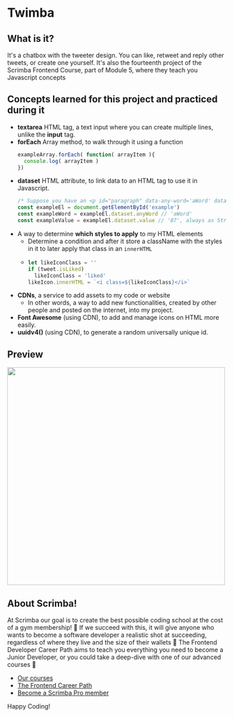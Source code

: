 # Twimba
## What is it? 
It's a chatbox with the tweeter design. You can like, retweet and reply other tweets, or create one yourself.
It's also the fourteenth project of the Scrimba Frontend Course, part of Module 5, where they teach you Javascript concepts

## Concepts learned for this project and practiced during it
- **textarea** HTML tag, a text input where you can create multiple lines, unlike the **input** tag. 
- **forEach** Array method, to walk through it using a function
  ```Javascript
  exampleArray.forEach( function( arrayItem ){
    console.log( arrayItem )
  })
  ```
- **dataset** HTML attribute, to link data to an HTML tag to use it in Javascript.
  ```Javascript
  /* Suppose you have an <p id="paragraph" data-any-word='aWord' data-value='87'></p> */
  const exampleEl = document.getElementById('example')
  const exampleWord = exampleEl.dataset.anyWord // 'aWord'
  const exampleValue = exampleEl.dataset.value // '87', always as String
  ```
- A way to determine **which styles to apply** to my HTML elements
  - Determine a condition and after it store a className with the styles in it to later apply that class in an `innerHTML`
  - ```Javascript
    let likeIconClass = ''
    if (tweet.isLiked)
      likeIconClass = 'liked'
    likeIcon.innerHTML = `<i class=${likeIconClass}</i>`
    ```
- **CDNs**, a service to add assets to my code or website
  - In other words, a way to add new functionalities, created by other people and posted on the internet, into my project. 
- **Font Awesome** (using CDN), to add and manage icons on HTML more easily. 
- **uuidv4()** (using CDN), to generate a random universally unique id. 


## Preview 
<img style="text-align:center" src="https://github.com/AlexMakowiecki/twimba/assets/122258496/c025f20f-3a55-4bdb-a157-8111fbd04b70" width="500"/> 


## About Scrimba!


At Scrimba our goal is to create the best possible coding school at the cost of a gym membership! 💜
If we succeed with this, it will give anyone who wants to become a software developer a realistic shot at succeeding, regardless of where they live and the size of their wallets 🎉
The Frontend Developer Career Path aims to teach you everything you need to become a Junior Developer, or you could take a deep-dive with one of our advanced courses 🚀

- [Our courses](https://scrimba.com/allcourses)
- [The Frontend Career Path](https://scrimba.com/learn/frontend)
- [Become a Scrimba Pro member](https://scrimba.com/pricing)

Happy Coding!

